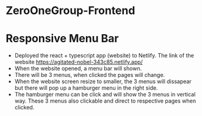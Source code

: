 # ZeroOneGroup-Frontend
# Responsive Menu Bar
- Deployed the react + typescript app (website) to Netlify. The link of the website https://agitated-nobel-343c85.netlify.app/
- When the website opened, a menu bar will shown. 
- There will be 3 menus, when clicked the pages will change. 
- When the website screen resize to smaller, the 3 menus will dissapear but there will pop up a hamburger menu in the right side. 
- The hamburger menu can be click and will show the 3 menus in vertical way. These 3 menus also clickable and direct to respective pages when clicked. 

